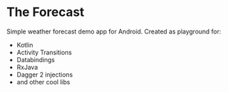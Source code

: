 # The Forecast

Simple weather forecast demo app for Android. Created as playground for:
- Kotlin
- Activity Transitions
- Databindings
- RxJava
- Dagger 2 injections
- and other cool libs

